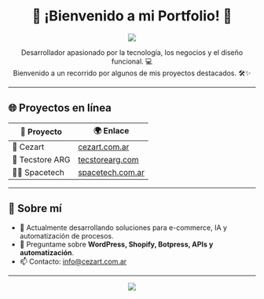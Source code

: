 <h1 align="center">🎨 ¡Bienvenido a mi Portfolio! 🚀</h1>

<p align="center">
  <img src="https://capsule-render.vercel.app/api?type=waving&color=6C63FF&height=120&section=header&text=Hola,%20soy%20Jero!&fontSize=35&fontColor=ffffff" />
</p>

<p align="center">
  Desarrollador apasionado por la tecnología, los negocios y el diseño funcional. 💻<br>
  Bienvenido a un recorrido por algunos de mis proyectos destacados. 🛠️✨
</p>

---

## 🌐 Proyectos en línea

| 🌟 Proyecto       | 🌍 Enlace                                     |
|------------------|----------------------------------------------|
| 🧠 Cezart         | [cezart.com.ar](https://cezart.com.ar)       |
| 🛒 Tecstore ARG   | [tecstorearg.com](https://tecstorearg.com)   |
| 👨‍🚀 Spacetech     | [spacetech.com.ar](https://spacetech.com.ar) |

---

## 🚀 Sobre mí

- 🔭 Actualmente desarrollando soluciones para e-commerce, IA y automatización de procesos.
- 💬 Preguntame sobre **WordPress, Shopify, Botpress, APIs y automatización**.
- 📫 Contacto: [info@cezart.com.ar](mailto:info@cezart.com.ar)

---

<p align="center">
  <img src="https://capsule-render.vercel.app/api?type=waving&color=6C63FF&height=120&section=footer"/>
</p>
